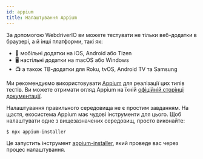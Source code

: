 ```yaml
---
id: appium
title: Налаштування Appium
---
```


За допомогою WebdriverIO ви можете тестувати не тільки веб-додатки в браузері, а й інші платформи, такі як:

- 📱 мобільні додатки на iOS, Android або Tizen
- 🖥️ настільні додатки на macOS або Windows
- 📺 а також ТВ-додатки для Roku, tvOS, Android TV та Samsung

Ми рекомендуємо використовувати [Appium](https://appium.io/) для реалізації цих типів тестів. Ви можете отримати огляд Appium на їхній [офіційній сторінці документації](https://appium.io/docs/en/2.0/intro/).

Налаштування правильного середовища не є простим завданням. На щастя, екосистема Appium має чудові інструменти для цього. Щоб налаштувати одне з вищезазначених середовищ, просто виконайте:

```sh
$ npx appium-installer
```

Це запустить інструмент [appium-installer](https://github.com/AppiumTestDistribution/appium-installer), який проведе вас через процес налаштування.